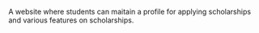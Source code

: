 A website where students can maitain a profile for applying scholarships and various features on scholarships.
